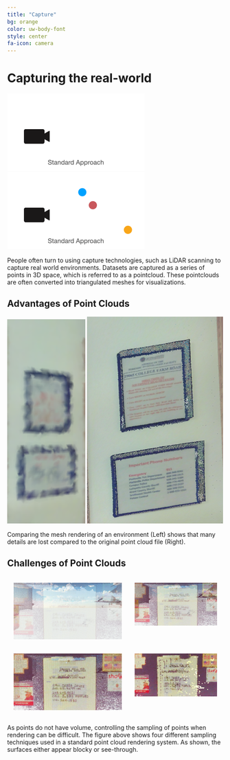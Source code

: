 ```yaml
---
title: "Capture"
bg: orange
color: uw-body-font
style: center
fa-icon: camera
---
```

# Capturing the real-world

![istandard-method](images/standardmethod.gif)
![istandard-mesh](images/standardmesh.gif)

People often turn to using capture technologies, such as LiDAR scanning to capture real world environments.  Datasets are captured as a series of points in 3D space, which is referred to as a pointcloud.  These pointclouds are often converted into triangulated meshes for visualizations.



## Advantages of Point Clouds



![Mesh example](images/mesh_example_1.png)
![Point cloud example](images/points_example_1.png)

Comparing the mesh rendering of an environment (Left) shows that many details are lost compared to the original point cloud file (Right).

## Challenges of Point Clouds



<!---

Point cloud datasets can have uneven sampling, like in the image below. Our rendering techniques fill in holes in the data for a seamless final image.

![Uneven sampling](images/uneven_sampling.png)
-->


<style type="text/css">
#wrapper {
  display: flex;
  

}

#left {
  flex: 0 0 50%;
  padding: 15px;
}

#right {
  flex: 1;
   padding: 15px;
}
</style>

<div id="wrapper">
  <div id="left">
  
  <img src="images/screen_shots_mu1/Screenshot.png">

  </div>
  <div id="right">
   <img src="images/screen_shots_mu1/Screenshot2.png">

  
  </div>
  
</div>

<div id="wrapper">
  <div id="left">
  
  <img src="images/screen_shots_mu1/Screenshot3.png">

  </div>
  <div id="right">
   <img src="images/screen_shots_mu1/Screenshot4.png">

  
  </div>
  
</div>

As points do not have volume, controlling the sampling of points when rendering can be difficult.  The figure above shows four different sampling techniques used in a standard point cloud rendering system.  As shown, the surfaces either appear blocky or see-through.


